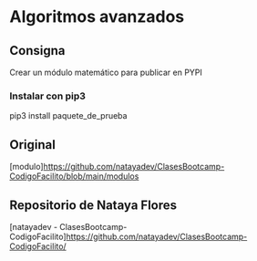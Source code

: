 # Algoritmos avanzados

## Consigna

Crear un módulo matemático para publicar en PYPI

### Instalar con pip3

pip3 install paquete_de_prueba

## Original

[modulo]https://github.com/natayadev/ClasesBootcamp-CodigoFacilito/blob/main/modulos

## Repositorio de Nataya Flores

[natayadev - ClasesBootcamp-CodigoFacilito]https://github.com/natayadev/ClasesBootcamp-CodigoFacilito/
